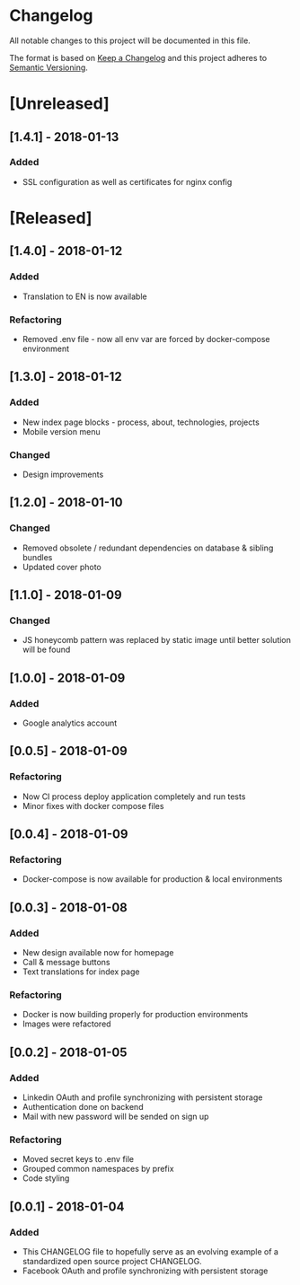 # Changelog
All notable changes to this project will be documented in this file.

The format is based on [Keep a Changelog](http://keepachangelog.com/en/1.0.0/)
and this project adheres to [Semantic Versioning](http://semver.org/spec/v2.0.0.html).

# [Unreleased]
## [1.4.1] - 2018-01-13
### Added 
- SSL configuration as well as certificates for nginx config

# [Released]
## [1.4.0] - 2018-01-12
### Added
- Translation to EN is now available
### Refactoring
- Removed .env file - now all env var are forced by docker-compose environment

## [1.3.0] - 2018-01-12
### Added
- New index page blocks - process, about, technologies, projects
- Mobile version menu
### Changed
- Design improvements

## [1.2.0] - 2018-01-10
### Changed
- Removed obsolete / redundant dependencies on database & sibling bundles
- Updated cover photo

## [1.1.0] - 2018-01-09
### Changed
- JS honeycomb pattern was replaced by static image until better solution will be found

## [1.0.0] - 2018-01-09
### Added 
- Google analytics account

## [0.0.5] - 2018-01-09
### Refactoring
- Now CI process deploy application completely and run tests
- Minor fixes with docker compose files

## [0.0.4] - 2018-01-09
### Refactoring
- Docker-compose is now available for production & local environments

## [0.0.3] - 2018-01-08
### Added
- New design available now for homepage
- Call & message buttons
- Text translations for index page

### Refactoring
- Docker is now building properly for production environments
- Images were refactored 

## [0.0.2] - 2018-01-05
### Added
- Linkedin OAuth and profile synchronizing with persistent storage
- Authentication done on backend
- Mail with new password will be sended on sign up

### Refactoring
- Moved secret keys to .env file
- Grouped common namespaces by prefix
- Code styling

## [0.0.1] - 2018-01-04
### Added
- This CHANGELOG file to hopefully serve as an evolving example of a
  standardized open source project CHANGELOG.
- Facebook OAuth and profile synchronizing with persistent storage
